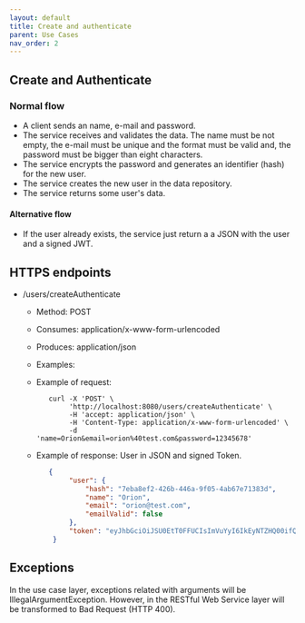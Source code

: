 ```yaml
---
layout: default
title: Create and authenticate
parent: Use Cases
nav_order: 2
---
```


## Create and Authenticate

### Normal flow

* A client sends an name, e-mail and password.
* The service receives and validates the data. The name must be not empty,
  the e-mail must be unique and the format must be valid and,
  the password must be bigger than eight characters.
* The service encrypts the password and generates an identifier (hash) for the
  new user.
* The service creates the new user in the data repository.
* The service returns some user's data.

#### Alternative flow

* If the user already exists, the service just return a a JSON with the user
  and a signed JWT.

## HTTPS endpoints

* /users/createAuthenticate
  * Method: POST
  * Consumes: application/x-www-form-urlencoded
  * Produces: application/json
  * Examples:

  * Example of request:

    ```shell
       curl -X 'POST' \
            'http://localhost:8080/users/createAuthenticate' \
            -H 'accept: application/json' \
            -H 'Content-Type: application/x-www-form-urlencoded' \
            -d 'name=Orion&email=orion%40test.com&password=12345678'
    ```

  * Example of response: User in JSON and signed Token.

    ```json
       {
            "user": {
                "hash": "7eba8ef2-426b-446a-9f05-4ab67e71383d",
                "name": "Orion",
                "email": "orion@test.com",
                "emailValid": false
            },
            "token": "eyJhbGciOiJSU0EtT0FFUCIsImVuYyI6IkEyNTZHQ00ifQ.UOLgr6fR0xoNj8gcLeQ1HssaCoPRvXRptzPoVMbd5VpTe-_OEy_BA04dRHRcY-jID4TEVUfSmWINhs5iLLtbp6SYZcqKH0vuFFiQ491UsjVzpy9QDGoWxJLeO4XytJnjnjVSPJ3G9mhANhWr2ylgh0Wnv3wQkFdEobSd9ysrnkKq1bF5OBP3olJyogfDtXGRul150ICYbS3KrZ5OBBMmqgah6vW0I1IO8Kz4uJ9LmfTbZbtHoVJqHwMY9ypVMF_MRKaTJ1lisZOE6F21cOjwcnBGGddQlw5jOstS_sZmixyxvE19GnhjmHlWHoXfwGgZ_TY_oeE1aBUcXi_fYifxWg.qp0YEBMzxjRBALxE.8YmjHAuyWbGbH6pqi4xJgqJ3Gu9kA9kYkwHCdqkczXBdn7YGRAE_78yQOyZMhmRX1X0yWv-R0i___Yv9BXNasbr44I_vvoL7VDPCxm2ln3lSnQwKdOA7xkJMUtyJDjXlnT0vw2LkNS1GvfkkaBXx_x5h8jANXWV5ne1PLr307XQQquPNd8If4rLgiEwjdYyK4Lhz3NffIOl380mRAmZCDH_zLJBVTmFvL0F6rcfUcd5tdhfe28DALr3rPMGahbr5KT9d0So9OoUhIU7XdSA_nkIh4GFx_A.Xqa0vqD_bM2HGN1aTR2QpQ"
        }
    ```

## Exceptions

In the use case layer, exceptions related with arguments will be
IllegalArgumentException. However, in the RESTful Web Service layer will be
transformed to Bad Request (HTTP 400).
